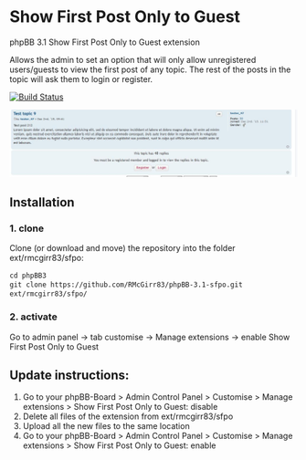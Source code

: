 Show First Post Only to Guest
===============

phpBB 3.1 Show First Post Only to Guest extension

Allows the admin to set an option that will only allow unregistered users/guests to view the first post of any topic. The rest of the posts in the topic will ask them to login or register.

[![Build Status](https://travis-ci.org/RMcGirr83/phpBB-3.1-sfpo.svg?branch=master)](https://travis-ci.org/RMcGirr83/phpBB-3.1-sfpo)

![Screenshot](viewtopic.jpg)

## Installation

### 1. clone
Clone (or download and move) the repository into the folder ext/rmcgirr83/sfpo:

```
cd phpBB3
git clone https://github.com/RMcGirr83/phpBB-3.1-sfpo.git ext/rmcgirr83/sfpo/
```

### 2. activate
Go to admin panel -> tab customise -> Manage extensions -> enable Show First Post Only to Guest


## Update instructions:
1. Go to your phpBB-Board > Admin Control Panel > Customise > Manage extensions > Show First Post Only to Guest: disable
2. Delete all files of the extension from ext/rmcgirr83/sfpo
3. Upload all the new files to the same location
4. Go to your phpBB-Board > Admin Control Panel > Customise > Manage extensions > Show First Post Only to Guest: enable